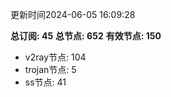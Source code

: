 更新时间2024-06-05 16:09:28

**总订阅: 45**
**总节点: 652**
**有效节点: 150**
- v2ray节点: 104
- trojan节点: 5
- ss节点: 41
